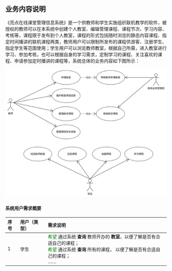 ## 业务内容说明
《亮点在线课堂管理信息系统》是一个供教师和学生实施组织联机教学的软件，被授权的教师可以在本系统中创建个人教室、编辑管理课程、课程节次、学习内容、考核等，课程限于发布到个人教室，课程的形式包括随时浏览的静态内容课程、指定时间播讲的联机课程两类，教师用户可以限制所发布的课程供游客、注册学生、指定学生等范围使用；学生用户可以浏览教师教室，根据自己所需，进入教室进行学习、参加考核，也可以根据自身的学习需求，定制学习的课程、关注喜欢的课程、申请参加定时播讲的课程等，系统总体的业务内容如下图所示：

![](./images/SR_Context01-01_用例图.png)

#### 系统用户需求概要
|序号|用户（类型）|需求说明|
|:------|:------|:--------|
|1|学生| <span style="color:green">希望</span> 通过系统 <b>查询</b> 教师开办的 <b>教室</b>，以便了解是否有合适自己的课程；<br/> <span style="color:green">希望</span> 通过系统 <b>查询</b> 所有的课程， 以便了解是否有合适自己的课程；<br/> .......